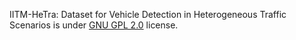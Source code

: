 IITM-HeTra: Dataset for Vehicle Detection in Heterogeneous Traffic Scenarios is under [GNU GPL 2.0](https://www.gnu.org/licenses/old-licenses/gpl-2.0.en.html) license.